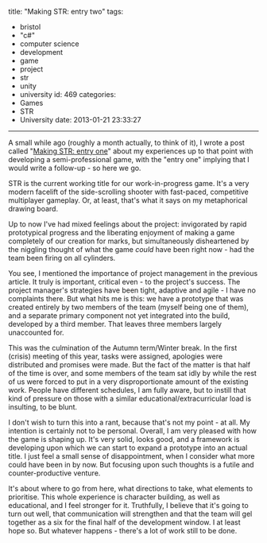 title: "Making STR: entry two"
tags:
  - bristol
  - "c#"
  - computer science
  - development
  - game
  - project
  - str
  - unity
  - university
id: 469
categories:
  - Games
  - STR
  - University
date: 2013-01-21 23:33:27
---

A small while ago (roughly a month actually, to think of it), I wrote a post called "[Making STR: entry one](http://jh47.com/2012/12/making-str-entry-one/ "Making STR: entry one")" about my experiences up to that point with developing a semi-professional game, with the "entry one" implying that I would write a follow-up - so here we go.

STR is the current working title for our work-in-progress game. It's a very modern facelift of the side-scrolling shooter with fast-paced, competitive multiplayer gameplay. Or, at least, that's what it says on my metaphorical drawing board.

Up to now I've had mixed feelings about the project: invigorated by rapid prototypical progress and the liberating enjoyment of making a game completely of our creation for marks, but simultaneously disheartened by the niggling thought of what the game _could_ have been right now - had the team been firing on all cylinders.

<!-- more -->

You see, I mentioned the importance of project management in the previous article. It truly is important, critical even - to the project's success. The project manager's strategies have been tight, adaptive and agile - I have no complaints there. But what hits me is this: we have a prototype that was created entirely by two members of the team (myself being one of them), and a separate primary component not yet integrated into the build, developed by a third member. That leaves three members largely unaccounted for.

This was the culmination of the Autumn term/Winter break. In the first (crisis) meeting of this year, tasks were assigned, apologies were distributed and promises were made. But the fact of the matter is that half of the time is over, and some members of the team sat idly by while the rest of us were forced to put in a very disproportionate amount of the existing work. People have different schedules, I am fully aware, but to instill that kind of pressure on those with a similar educational/extracurricular load is insulting, to be blunt.

I don't wish to turn this into a rant, because that's not my point - at all. My intention is certainly not to be personal. Overall, I am very pleased with how the game is shaping up. It's very solid, looks good, and a framework is developing upon which we can start to expand a prototype into an actual title. I just feel a small sense of disappointment, when I consider what more could have been in by now. But focusing upon such thoughts is a futile and counter-productive venture.

It's about where to go from here, what directions to take, what elements to prioritise. This whole experience is character building, as well as educational, and I feel stronger for it. Truthfully, I believe that it's going to turn out well, that communication will strengthen and that the team will gel together as a six for the final half of the development window. I at least hope so. But whatever happens - there's a lot of work still to be done.